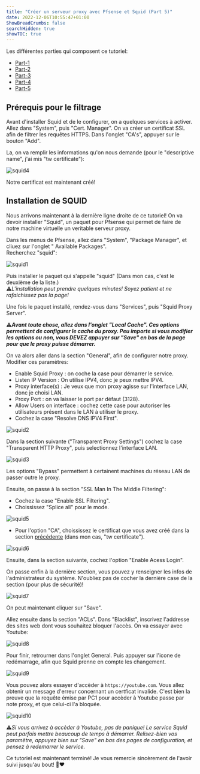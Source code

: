 ```yaml
---
title: "Créer un serveur proxy avec Pfsense et Squid (Part 5)"
date: 2022-12-06T10:55:47+01:00
ShowBreadCrumbs: false
searchHidden: true
showTOC: true
---
```


Les différentes parties qui composent ce tutoriel:

- [Part-1](/fr/notes/proxy)
- [Part-2](/fr/proxy/proxy2)
- [Part-3](/fr/proxy/proxy3)
- [Part-4](/fr/proxy/proxy4)
- [Part-5](/fr/proxy/proxy5)


## Prérequis pour le filtrage ##
Avant d'installer Squid et de le configurer, on a quelques services à activer. 
Allez dans "System", puis "Cert. Manager". On va créer un certificat SSL afin de filtrer les requêtes HTTPS. Dans l'onglet "CA's", appuyer sur le bouton "Add".

La, on va remplir les informations qu'on nous demande (pour le "descriptive name", j'ai mis "tw certificate"): 

![squid4](/images/squid/squid4.png)

Notre certificat est maintenant créé! 

## Installation de SQUID ##

Nous arrivons maintenant à la dernière ligne droite de ce tutoriel! On va devoir installer "Squid", un paquet pour Pfsense qui permet de faire de notre machine virtuelle un veritable serveur proxy.

Dans les menus de Pfsense, allez dans "System", "Package Manager", et cliuez sur l'onglet " Available Packages".    
Recherchez "squid":

![squid1](/images/squid/squid1.png)

Puis installer le paquet qui s'appelle "squid" (Dans mon cas, c'est le deuxième de la liste.)    
⚠️*L'installation peut prendre quelques minutes! Soyez patient et ne rafaichissez pas la page!* 


Une fois le paquet installé, rendez-vous dans "Services", puis "Squid Proxy Server". 

⚠️***Avant toute chose, allez dans l'onglet "Local Cache". Ces options permettent de configurer le cache du proxy. Peu importe si vous modifier les options ou non, vous DEVEZ appuyer sur "Save" en bas de la page pour que le proxy puisse démarrer.***

On va alors aller dans la section "General", afin de configurer notre proxy. Modifier ces paramètres:

- Enable Squid Proxy : on coche la case pour démarrer le service.    
- Listen IP Version : On utilise IPV4, donc je peux mettre IPV4.
- Proxy interface(s) : Je veux que mon proxy agisse sur l'interface LAN, donc je choisi LAN.
- Proxy Port : on va laisser le port par défaut (3128).
- Allow Users on interface : cochez cette case pour autoriser les utilisateurs présent dans le LAN à utiliser le proxy. 
- Cochez la case "Resolve DNS IPV4 First".

![squid2](/images/squid/squid2.png)

Dans la section suivante ("Transparent Proxy Settings") cochez la case "Transparent HTTP Proxy", puis selectionnez l'interface LAN. 

![squid3](/images/squid/squid3.png)

Les options "Bypass" permettent à certainent machines du réseau LAN de passer outre le proxy.

Ensuite, on passe à la section "SSL Man In The Middle Filtering":

- Cochez la case "Enable SSL Filtering".
- Choississez "Splice all" pour le mode. 

![squid5](/images/squid/squid5.png)

- Pour l'option "CA", choississez le certificat que vous avez créé dans la section [précédente](#prérequis-pour-le-filtrage) (dans mon cas, "tw certificate").

![squid6](/images/squid/squid6.png)

Ensuite, dans la section suivante, cochez l'option "Enable Acess Login".

On passe enfin à la dernière section, vous pouvez y renseigner les infos de l'administrateur du système.
N'oubliez pas de cocher la dernière case de la section (pour plus de sécurité)!

![squid7](/images/squid/squid7.png)

On peut maintenant cliquer sur "Save".

Allez ensuite dans la section "ACLs". Dans "Blacklist", inscrivez l'addresse des sites web dont vous souhaitez bloquer l'accès. On va essayer avec Youtube: 

![squid8](/images/squid/squid8.png)

Pour finir, retrourner dans l'onglet General. Puis appuyer sur l'icone de redémarrage, afin que Squid prenne en compte les changement.

![squid9](/images/squid/squid9.png)

Vous pouvez alors essayer d'accèder à `https://youtube.com`. Vous allez obtenir un message d'erreur concernant un certficat invalide. C'est bien la preuve que la requête émise par PC1 pour accèder à Youtube passe par note proxy, et que celui-ci  l'a bloquée. 

![squid10](/images/squid/squid10.png)


⚠️*Si vous arrivez à accèder à Youtube, pas de panique! Le service Squid peut parfois mettre beaucoup de temps à démarrer. Relisez-bien vos paramètre, appuyez bien sur "Save" en bas des pages de configuration, et pensez à redemarrer le service.* 

Ce tutoriel est maintenant terminé! Je vous remercie sincèrement de l'avoir suivi jusqu'au bout! 🥰❤️


